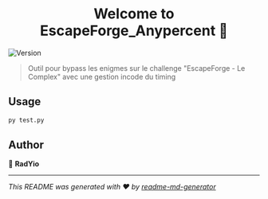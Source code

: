 <h1 align="center">Welcome to EscapeForge_Anypercent 👋</h1>
<p>
  <img alt="Version" src="https://img.shields.io/badge/version-1.0-blue.svg?cacheSeconds=2592000" />
</p>

> Outil pour bypass les enigmes sur le challenge &#34;EscapeForge - Le Complex&#34; avec une gestion incode du timing

## Usage

```sh
py test.py
```

## Author

👤 **RadYio**


***
_This README was generated with ❤️ by [readme-md-generator](https://github.com/kefranabg/readme-md-generator)_
